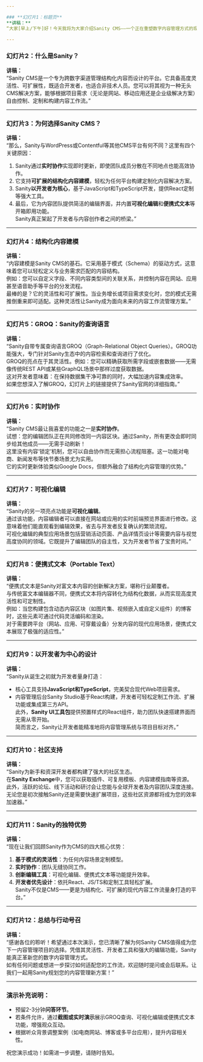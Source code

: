 ```yaml
---

### **幻灯片1：标题页**  
**讲稿：**  
“大家[早上/下午]好！今天我将为大家介绍Sanity CMS——一个正在重塑数字内容管理方式的现代内容平台。在接下来的15分钟里，我们将深入探讨Sanity的核心优势、功能特性，以及它为何能成为最灵活、最友好的开发者CMS平台之一。现在，让我们开始吧！”

---
```


### **幻灯片2：什么是Sanity？**  
**讲稿：**  
“Sanity CMS是一个专为跨数字渠道管理结构化内容而设计的平台。它具备高度灵活性、可扩展性，既适合开发者，也适合非技术人员。您可以将其视为一种无头CMS解决方案，能够根据项目需求（无论是网站、移动应用还是企业级解决方案）自由控制、定制和构建内容工作流。”

---

### **幻灯片3：为何选择Sanity CMS？**  
**讲稿：**  
“那么，Sanity与WordPress或Contentful等其他CMS平台有何不同？这里有四个关键原因：  
1. Sanity通过**实时协作**实现即时更新，即使团队成员分散在不同地点也能高效协作。  
2. 它支持**可扩展的结构化内容建模**，轻松为任何平台构建定制化内容解决方案。  
3. Sanity**以开发者为核心**，基于JavaScript和TypeScript开发，提供React定制等强大工具。  
4. 最后，它为内容团队提供简洁的编辑界面，并内置**可视化编辑**和**便携式文本**等开箱即用功能。  
Sanity真正架起了开发者与内容创作者之间的桥梁。”

---

### **幻灯片4：结构化内容建模**  
**讲稿：**  
“内容建模是Sanity CMS的基石。它采用基于模式（Schema）的驱动方式，这意味着您可以轻松定义与业务需求匹配的内容结构。  
例如：您可以自定义字段、不同内容类型间的关联关系，并控制内容在网站、应用甚至语音助手等平台的分发流程。  
最棒的是？它的灵活性和可扩展性。当业务增长或项目需求变化时，您的模式无需推倒重来即可适配。这种灵活性让Sanity成为面向未来的内容工作流管理方案。”

---

### **幻灯片5：GROQ：Sanity的查询语言**  
**讲稿：**  
“Sanity自带专属查询语言GROQ（Graph-Relational Object Queries）。GROQ功能强大，专门针对Sanity生态中的内容检索和查询进行了优化。  
GROQ的亮点在于其灵活性。例如：您可以精确获取所需字段或嵌套数据——无需像传统REST API或某些GraphQL场景中那样过度获取数据。  
这对开发者意味着：在保持数据集干净可靠的同时，大幅加速内容集成效率。  
如果您想深入了解GROQ，幻灯片上的链接提供了Sanity官网的详细指南。”

---

### **幻灯片6：实时协作**  
**讲稿：**  
“Sanity CMS最让我喜爱的功能之一是**实时协作**。  
试想：您的编辑团队正在共同修改同一内容区块。通过Sanity，所有更改会即时同步给其他成员——无需手动刷新！  
这里没有内容‘锁定’机制，您可以自由协作而无需担心流程阻塞。这一功能对电商、新闻发布等快节奏场景尤为实用。  
它的实时更新体验类似Google Docs，但额外融合了结构化内容管理的优势。”

---

### **幻灯片7：可视化编辑**  
**讲稿：**  
“Sanity的另一项亮点功能是**可视化编辑**。  
通过该功能，内容编辑者可以直接在网站或应用的实时前端预览界面进行修改。这意味着他们能直观看到编辑效果，省去与开发者反复确认的繁琐流程。  
可视化编辑的典型应用场景包括营销活动页面、产品详情页设计等需要内容与视觉高度协同的领域。它既提升了编辑团队的自主性，又为开发者节省了宝贵时间。”

---

### **幻灯片8：便携式文本（Portable Text）**  
**讲稿：**  
“便携式文本是Sanity对富文本内容的创新解决方案，堪称行业颠覆者。  
与传统富文本编辑器不同，便携式文本将内容转化为结构化数据，从而实现高度灵活性和可定制性。  
例如：当您构建包含动态内容区块（如图片集、视频嵌入或自定义组件）的博客时，这些元素可通过代码灵活编码和渲染。  
对于需要跨平台（网站、应用、可穿戴设备）分发内容的现代应用场景，便携式文本展现了极强的适应性。”

---

### **幻灯片9：以开发者为中心的设计**  
**讲稿：**  
“Sanity从诞生之初就为开发者量身打造：  
- 核心工具支持**JavaScript和TypeScript**，完美契合现代Web项目需求。  
- 内容管理后台Sanity Studio基于React构建，开发者可轻松定制工作流、扩展功能或集成第三方API。  
此外，**Sanity UI工具包**提供预置样式的React组件，助力团队快速搭建界面而无需从零开始。  
简而言之，Sanity让开发者能精准地将内容管理系统与项目目标对齐。”

---

### **幻灯片10：社区支持**  
**讲稿：**  
“Sanity为新手和资深开发者都构建了强大的社区生态。  
在**Sanity Exchange**中，您可以获取插件、可复用模板、内容建模指南等资源。此外，活跃的论坛、线下活动和研讨会让您能与全球开发者及内容团队深度连接。  
无论您是初次接触Sanity还是需要快速扩展项目，这些社区资源都将成为您的效率加速器。”

---

### **幻灯片11：Sanity的独特优势**  
**讲稿：**  
“现在让我们回顾Sanity作为CMS的四大核心优势：  
1. **基于模式的灵活性**：为任何内容场景定制模型。  
2. **实时协作**：团队无缝协同工作。  
3. **创新编辑工具**：可视化编辑、便携式文本等功能提升效率。  
4. **开发者优先设计**：依托React、JS/TS和定制工具轻松扩展。  
Sanity不仅是CMS——更是为结构化、可扩展的现代内容工作流量身打造的平台。”

---

### **幻灯片12：总结与行动号召**  
**讲稿：**  
“感谢各位的聆听！希望通过本次演示，您已清晰了解为何Sanity CMS值得成为您下一内容管理项目的选择。凭借其灵活性、开发者工具和强大的编辑功能，Sanity能真正革新您的数字内容管理方式。  
如有任何问题或想进一步探讨如何适配您的工作流，欢迎随时提问或会后联系。让我们一起用Sanity规划您的内容管理新方案！”

---

### **演示补充说明**：  
- 预留2-3分钟**问答环节**。  
- 若条件允许，通过**截图或实时演示**展示GROQ查询、可视化编辑或便携式文本功能，增强观众互动。  
- 根据听众背景调整案例（如电商网站、博客或多平台应用），提升内容相关性。  

祝您演示成功！如需进一步调整，请随时告知。